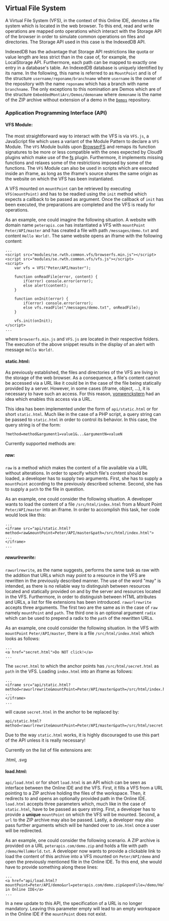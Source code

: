 ## Virtual File System
A Virtual File System (VFS), in the context of this Online IDE, denotes a file system which is
located in the web browser. To this end, read and write operations are mapped onto operations
which interact with the Storage API of the browser in order to simulate common operations on
files and directories. The Storage API used in this case is the IndexedDB API.

IndexedDB has the advantage that Storage API restrictions like quota or value length are less
strict than in the case of, for example, the LocalStorage API. Furthermore, each path can be
mapped to exactly one entry in a database's table. An IndexedDB database is uniquely
identified by its name. In the following, this name is referred to as `MountPoint` and is of
the structure `username/reponame/branchname` where `username` is the owner of the repository with
the name `reponame` which has a branch with name `branchname`. The only exceptions to this
nomination are Demos which are of the structure `EmbeddedMontiArc/Demos/demoname` where
`demoname` is the name of the ZIP archive without extension of a demo in the
[`Demos`](https://github.com/EmbeddedMontiArc/Demos) repository.

### Application Programming Interface (API)

#### VFS Module:
The most straightforward way to interact with the VFS is via `VFS.js`, a JavaScript file which
uses a variant of the Module Pattern to declare a `VFS` Module. The `VFS` Module builds upon
[BrowserFS](https://github.com/jvilk/BrowserFS) and remaps its function signatures to be
more or less compatible with the ones expected by Cloud9 plugins which make use of the
[fs](https://apidoc.c9.io/c9v3/#!/api/fs) plugin. Furthermore, it implements missing functions
and relaxes some of the restrictions imposed by some of the functions. The `VFS` Module can
also be used in scripts which are executed inside an iframe, as long as the iframe's source
shares the same origin as the website on which the VFS has been instantiated.

A VFS mounted on `mountPoint` can be retrieved by executing `VFS(mountPoint)` and has to be
readied using the `init` method which expects a callback to be passed as argument. Once the
callback of `init` has been executed, the preparations are completed and the VFS is ready for
operations.

As an example, one could imagine the following situation. A website with domain name
`peterapis.com` has instantiated a VFS with `mountPoint` `Peter/API/master` and has created
a file with path `/messages/demo.txt` and content `Hello World!`. The same website opens an
iframe with the following content:

```
...
<script src="modules/se.rwth.common.vfs/browserfs.min.js"></script>
<script src="modules/se.rwth.common.vfs/vfs.js"></script>
<script>
    var vfs = VFS("Peter/API/master");
    
    function onReadFile(error, content) {
        if(error) console.error(error);
        else alert(content);
    }
    
    function onInit(error) {
        if(error) console.error(error);
        else vfs.readFile("/messages/demo.txt", onReadFile);
    }
    
    vfs.init(onInit);
</script>
...
```

where `browserfs.min.js` and `VFS.js` are located in their respective folders. The execution
of the above snippet results in the display of an alert with message `Hello World!`.

#### static.html:
As previously established, the files and directories of the VFS are living in the storage of
the web browser. As a consequence, a file's content cannot be accessed via a URL like it could
be in the case of the file being statically provided by a server. However, in some cases
(iframe, object, ...), it is necessary to have such an access. For this reason,
[vonwenckstern](https://github.com/vonwenckstern) had an idea which enables this access via a
URL.

This idea has been implemented under the form of `api/static.html` or for short `static.html`.
Much like in the case of a PHP script, a query string can be passed to `static.html` in order
to control its behavior. In this case, the query string is of the form:

```
?method=method&argument1=value1&...&argumentN=valueN
```

Currently supported methods are:

##### raw:
`raw` is a method which makes the content of a file available via a URL without alterations. In
order to specify which file's content should be loaded, a developer has to supply two
arguments. First, she has to supply a `mountPoint` according to the previously described
scheme. Second, she has to supply a `path` to the file in question.

As an example, one could consider the following situation. A developer wants to load the
content of a file `/src/html/index.html` from a Mount Point `Peter/API/master` into an
iframe. In order to accomplish this task, her code would look like this:

```
...
<iframe src="api/static.html?method=raw&mountPoint=Peter/API/master&path=/src/html/index.html">
...
</iframe>
... 
```

##### rawurlrewrite:
`rawurlrewrite`, as the name suggests, performs the same task as raw with the addition that
URLs which may point to a resource in the VFS are rewritten in the previously described
manner. The use of the word "may" is intended, as there is no reliable way to distinguish
between resources located and statically provided on and by the server and resources located
in the VFS. Furthermore, in order to distinguish between HTML attributes and URLs, a list
for file extensions has been introduced. `rawurlrewrite` accepts three arguments. The first
two are the same as in the case of `raw` namely `mountPoint` and `path`. The third one is an
optional argument `radix` which can be used to prepend a radix to the `path` of the rewritten
URLs.

As an example, one could consider the following situation. In the VFS with `mountPoint`
`Peter/API/master`, there is a file `/src/html/index.html` which looks as follows:

```
...
<a href="secret.html">Do NOT click!</a>
...
```

The `secret.html` to which the anchor points has `/src/html/secret.html` as `path` in the VFS.
Loading `index.html` into an iframe as follows:

```
...
<iframe src="api/static.html?method=rawurlrewrite&mountPoint=Peter/API/master&path=/src/html/index.html&radix=/src/html/">
...
</iframe>
...
```

will cause `secret.html` in the anchor to be replaced by:

```
api/static.html?method=rawurlrewrite&mountPoint=Peter/API/master&path=/src/html/secret.html&radix=/src/main/html
```

Due to the way `static.html` works, it is highly discouraged to use this part of the API
unless it is really necessary!

Currently on the list of file extensions are:

.html, .svg

#### load.html:
`api/load.html` or for short `load.html` is an API which can be seen as interface between the
Online IDE and the VFS. First, it fills a VFS from a URL pointing to a ZIP archive holding
the files of the workspace. Then, it redirects to and opens an optionally provided path in the
Online IDE. `load.html` accepts three parameters which, much like in the case of
`static.html`, have to be passed as query string. First, a developer has to provide a
**__unique__** `mountPoint` on which the VFS will be mounted. Second, a `url` to the ZIP
archive may also be passed. Lastly, a developer may also pass further arguments which will
be handed over to `ide.html` once a user will be redirected.

As an example, one could consider the following scenario. A ZIP archive is provided on a URL
`peterapis.com/demo.zip` and holds a file with path `/demo/HelloWorld.txt`. A developer now
wants to provide a clickable link to load the content of this archive into a VFS mounted on
`Peter/API/demo` and open the previously mentioned file in the Online IDE. To this end, she
would have to provide something along these lines:

```
...
<a href="api/load.html?mountPoint=Peter/API/demo&url=peterapis.com/demo.zip&openFile=/demo/HelloWorld.txt">Open in Online IDE</a>
...
```

In a new update to this API, the specification of a URL is no longer mandatory. Leaving this
parameter empty will lead to an empty workspace in the Online IDE if the `mountPoint` does
not exist.